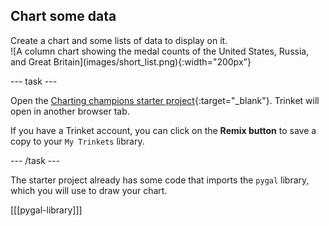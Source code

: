 ## Chart some data

<div style="display: flex; flex-wrap: wrap">
<div style="flex-basis: 200px; flex-grow: 1; margin-right: 15px;">
Create a chart and some lists of data to display on it.
</div>
<div>
![A column chart showing the medal counts of the United States, Russia, and Great Britain](images/short_list.png){:width="200px"}
</div>
</div>

--- task ---

Open the [Charting champions starter project](https://trinket.io/python/e5f8529691){:target="_blank"}. Trinket will open in another browser tab.

If you have a Trinket account, you can click on the **Remix button** to save a copy to your `My Trinkets` library.

--- /task ---

The starter project already has some code that imports the `pygal` library, which you will use to draw your chart.

[[[pygal-library]]]